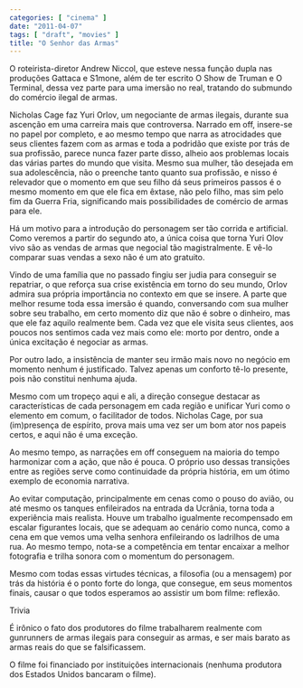 ```yaml
---
categories: [ "cinema" ]
date: "2011-04-07"
tags: [ "draft", "movies" ]
title: "O Senhor das Armas"
---
```

O roteirista-diretor Andrew Niccol, que esteve nessa função dupla nas
produções Gattaca e S1mone, além de ter escrito O Show de Truman e O
Terminal, dessa vez parte para uma imersão no real, tratando do submundo
do comércio ilegal de armas.

Nicholas Cage faz Yuri Orlov, um negociante de armas ilegais, durante sua
ascenção em uma carreira mais que controversa. Narrado em off, insere-se
no papel por completo, e ao mesmo tempo que narra as atrocidades que seus
clientes fazem com as armas e toda a podridão que existe por trás de sua
profissão, parece nunca fazer parte disso, alheio aos problemas locais
das várias partes do mundo que visita. Mesmo sua mulher, tão desejada
em sua adolescência, não o preenche tanto quanto sua profissão,
e nisso é relevador que o momento em que seu filho dá seus primeiros
passos é o mesmo momento em que ele fica em êxtase, não pelo filho,
mas sim pelo fim da Guerra Fria, significando mais possibilidades de
comércio de armas para ele.

Há um motivo para a introdução do personagem ser tão corrida e
artificial. Como veremos a partir do segundo ato, a única coisa que torna
Yuri Olov vivo são as vendas de armas que negocial tão magistralmente. E
vê-lo comparar suas vendas a sexo não é um ato gratuito.

Vindo de uma família que no passado fingiu ser judia para conseguir se
repatriar, o que reforça sua crise existência em torno do seu mundo,
Orlov admira sua própria importância no contexto em que se insere. A
parte que melhor resume toda essa imersão é quando, conversando com
sua mulher sobre seu trabalho, em certo momento diz que não é sobre o
dinheiro, mas que ele faz aquilo realmente bem. Cada vez que ele visita
seus clientes, aos poucos nos sentimos cada vez mais como ele: morto
por dentro, onde a única excitação é negociar as armas.

Por outro lado, a insistência de manter seu irmão mais novo no
negócio em momento nenhum é justificado. Talvez apenas um conforto
tê-lo presente, pois não constitui nenhuma ajuda.

Mesmo com um tropeço aqui e ali, a direção consegue destacar as
características de cada personagem em cada região e unificar Yuri
como o elemento em comum, o facilitador de todos. Nicholas Cage, por sua
(im)presença de espírito, prova mais uma vez ser um bom ator nos papeis
certos, e aqui não é uma exceção.

Ao mesmo tempo, as narrações em off conseguem na maioria do tempo
harmonizar com a ação, que não é pouca. O próprio uso dessas
transições entre as regiões serve como continuidade da própria
história, em um ótimo exemplo de economia narrativa.

Ao evitar computação, principalmente em cenas como o pouso do avião,
ou até mesmo os tanques enfileirados na entrada da Ucrânia, torna toda
a experiência mais realista. Houve um trabalho igualmente recompensado
em escalar figurantes locais, que se adequam ao cenário como nunca,
como a cena em que vemos uma velha senhora enfileirando os ladrilhos
de uma rua. Ao mesmo tempo, nota-se a competência em tentar encaixar
a melhor fotografia e trilha sonora com o momentum do personagem.

Mesmo com todas essas virtudes técnicas, a filosofia (ou a mensagem)
por trás da história é o ponto forte do longa, que consegue, em seus
momentos finais, causar o que todos esperamos ao assistir um bom filme:
reflexão.

Trivia

É irônico o fato dos produtores do filme trabalharem realmente com
gunrunners de armas ilegais para conseguir as armas, e ser mais barato
as armas reais do que se falsificassem.

O filme foi financiado por instituições internacionais (nenhuma
produtora dos Estados Unidos bancaram o filme).

